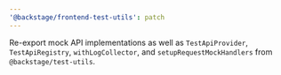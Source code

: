 ```yaml
---
'@backstage/frontend-test-utils': patch
---
```


Re-export mock API implementations as well as `TestApiProvider`, `TestApiRegistry`, `withLogCollector`, and `setupRequestMockHandlers` from `@backstage/test-utils`.
